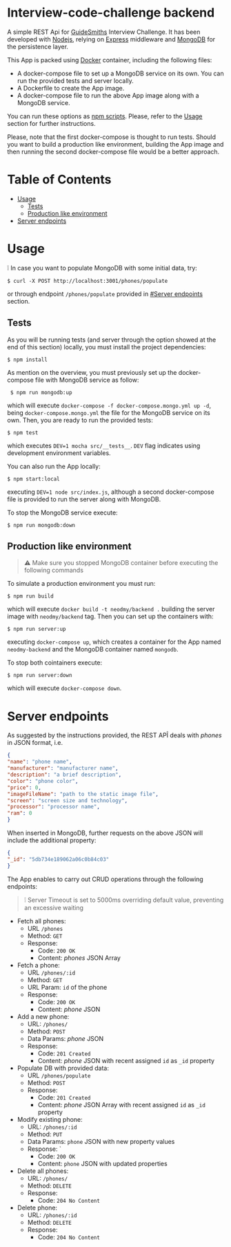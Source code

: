 # Interview-code-challenge backend

A simple REST Api for [GuideSmiths](https://www.guidesmiths.com/) Interview Challenge. It has been developed with [Nodejs](https://nodejs.org), relying on [Express](https://expressjs.com) middleware and [MongoDB](https://www.mongodb.com) for the persistence layer.

This App is packed using [Docker](https://www.docker.com/) container, including the following files:
- A docker-compose file to set up a MongoDB service on its own. You can run the provided tests and server locally.
- A Dockerfile to create the App image.
- A docker-compose file to run the above App image along with a MongoDB service.

You can run these options as [npm scripts](https://docs.npmjs.com/misc/scripts). Please, refer to the [Usage](#usage) section for further instructions.

Please, note that the first docker-compose is thought to run tests. Should you want to build a production like environment, building the App image and then running the second docker-compose file would be a better approach.

# Table of Contents
- [Usage](#usage)
	- [Tests](#tests)
	- [Production like environment](#production-like-environment)
- [Server endpoints](#server-endpoints)


# Usage
:grey_exclamation: In case you want to populate MongoDB with some initial data, try:
```
$ curl -X POST http://localhost:3001/phones/populate
```
or through endpoint `/phones/populate` provided in [#Server endpoints](#server-endpoints) section.

## Tests

As you will be running tests (and server through the option showed at the end of this section) locally, you must install the project dependencies:
```
$ npm install
```

As mention on the overview, you must previously set up the docker-compose file with MongoDB service as follow:

```
 $ npm run mongodb:up
```
which will execute `docker-compose -f docker-compose.mongo.yml up -d`, being `docker-compose.mongo.yml` the file for the MongoDB service on its own. Then, you are ready to run the provided tests:
```
$ npm test
```
which executes `DEV=1 mocha src/__tests__`. `DEV` flag indicates using development environment variables.

You can also run the App locally:
```
$ npm start:local
```
executing `DEV=1 node src/index.js`, although a second docker-compose file is provided to run the server along with MongoDB.

To stop the MongoDB service execute:
```
$ npm run mongodb:down
```

## Production like environment


> :warning: Make sure you stopped MongoDB container before executing the following commands


To simulate a production environment you must run:
```
$ npm run build
```
which will execute `docker build -t neodmy/backend .` building the server image with `neodmy/backend` tag. Then you can set up the containers with:

```
$ npm run server:up
```
executing `docker-compose up`, which creates a container for the App named `neodmy-backend` and the MongoDB container named `mongodb`.

To stop both cointainers execute:
```
$ npm run server:down
```
which will execute `docker-compose down`.

# Server endpoints

As suggested by the instructions provided, the REST APÎ deals with *phones* in JSON format, i.e.
```JSON
{
"name": "phone name",
"manufacturer": "manufacturer name",
"description": "a brief description",
"color": "phone color",
"price": 0,
"imageFileName": "path to the static image file",
"screen": "screen size and technology",
"processor": "processor name",
"ram": 0
}
```
When inserted in MongoDB, further requests on the above JSON will include the additional property:
```JSON
{
"_id": "5db734e189062a06c0b84c03"
}
```
The App enables to carry out CRUD operations through the following endpoints:

> :grey_exclamation: Server Timeout is set to 5000ms overriding default value, preventing an excessive waiting

- Fetch all phones:
	- URL `/phones`
	- Method: `GET`
	- Response: 
		- Code: `200 OK`
		- Content: *phones* JSON Array
 - Fetch a phone:
	- URL `/phones/:id`
	- Method: `GET`
	- URL Param: `id` of the phone
	- Response:
		- Code: `200 OK`
		- Content: *phone* JSON
- Add a new phone:
	- URL: `/phones/`
	- Method: `POST`
	- Data Params: *phone* JSON
	- Response:
		- Code: `201 Created`
		- Content: *phone* JSON with recent assigned `id` as `_id` property
- Populate DB with provided data:
	- URL `/phones/populate`
	- Method: `POST`
	- Response:
		- Code: `201 Created`
		- Content: *phone* JSON Array with recent assigned `id` as `_id` property
- Modify existing phone:
	- URL: `/phones/:id`
	- Method: `PUT`
	- Data Params: `phone` JSON with new property values
	- Response: `
		- Code: `200 OK`
		- Content: `phone` JSON with updated properties
- Delete all phones:
	- URL: `/phones/`
	- Method: `DELETE`
	- Response:
		- Code: `204 No Content`
- Delete phone:
	- URL: `/phones/:id`
	- Method: `DELETE`
	- Response:
		- Code: `204 No Content`
